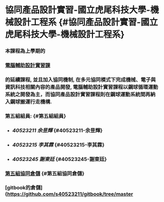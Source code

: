 # 協同產品設計實習-國立虎尾科技大學-機械設計工程系 {#協同產品設計實習-國立虎尾科技大學-機械設計工程系}

### 本課程為上學期的

### [電腦輔助設計實習課](http://lab.kmol.info/2017fall)

### 的延續課程, 並且加入協同機制, 在多元協同模式下完成機械、電子與資訊科技相關內容的產品開發, 電腦輔助設計實習課程以鋼球循環運動系統之開發為主，而協同產品設計實習課程則在鋼球運動系統間再納入鋼球搬運行走機構.

### 第五組組員: {#第五組組員}

* ### _40523211 余昱輝_ {#40523211-余昱輝}
* ### _40523215 李其霖_ {#40523215-李其霖}
* ### _40523245 謝東廷_ {#40523245-謝東廷}

### [第五組協同倉儲](https://github.com/s40523211/cd2018) {#第五組協同倉儲}

### [gitbook的倉儲](https://github.com/s40523211/gitbook/tree/master
